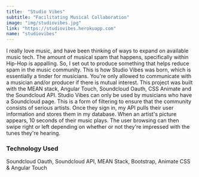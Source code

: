 ```yaml
---
title:  "Studio Vibes"
subtitle: "Facilitating Musical Collaboration"
image: "img/studiovibes.jpg"
link: "https://studiovibes.herokuapp.com"
name: "studiovibes"
---
```



I really love music, and have been thinking of ways to expand on available music tech. The amount of musical spam that happens, specifically within Hip-Hop is appalling. So, I set out to produce something that helps reduce spam in the music community. This is how Studio Vibes was born, which is essentially a tinder for musicians. You're only allowed to communicate with a musician and/or producer if there is mutual interest. This project was built with the MEAN stack, Angular Touch, Soundcloud Oauth, CSS Animate and the Soundcloud API. Studio Vibes can only be used by musicians who have a Soundcloud page. This is a form of filtering to ensure that the community consists of serious artists. Once they sign in, my API pulls their user information and stores them in my database. When an artist's picture appears, 10 seconds of their music plays. The user browsing can then swipe right or left depending on whether or not they're impressed with the tunes they're hearing.

### Technology Used
Soundcloud Oauth, Soundcloud API, MEAN Stack, Bootstrap, Animate CSS & Angular Touch